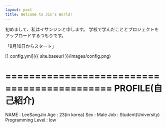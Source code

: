 ```yaml
---
layout: post
title: Welcome to Jin's World!
---
```


初めまして、私はイサンジンと申します。
学校で学んだこととプロジェクトをアップロードするつもりです。

「9月16日からスタート」

![_config.yml]({{ site.baseurl }}/images/config.png)

============================================
PROFILE(自己紹介)
============================================
NAME : LeeSangJin
Age : 23(in korea)
Sex : Male
Job : Student(University)
Programming Level : low
